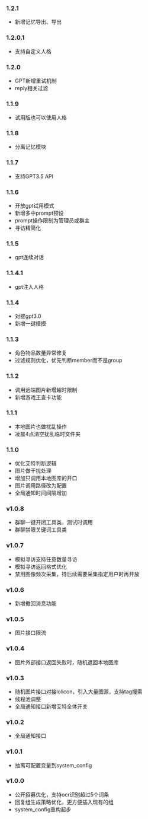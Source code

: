 ### 1.2.1
- 新增记忆导出、导出

### 1.2.0.1
- 支持自定义人格

### 1.2.0
- GPT新增重试机制
- reply相关过滤

### 1.1.9
- 试用版也可以使用人格

### 1.1.8
- 分离记忆模块

### 1.1.7
- 支持GPT3.5 API

### 1.1.6
- 开放gpt试用模式
- 新增多中prompt预设
- prompt操作限制为管理员或群主
- 寻访精简化

### 1.1.5
- gpt连续对话

### 1.1.4.1
- gpt注入人格

### 1.1.4
- 对接gpt3.0
- 新增一键摸摸

### 1.1.3
- 角色物品数量异常修复
- 过滤规则优化，优先判断member而不是group

### 1.1.2
- 调用远端图片新增超时限制
- 新增游戏王查卡功能

### 1.1.1
- 本地图片也做扰乱操作
- 凌晨4点清空扰乱临时文件夹

### 1.1.0
- 优化艾特判断逻辑
- 图片做干扰处理
- 增加只调用本地图库的开口
- 图片调用路径改为配置
- 全局通知时间间隔增加

### v1.0.8
- 群聊一键开闭工具类，测试时调用
- 群聊禁限关键词工具类

### v1.0.7
- 模拟寻访支持任意数量寻访
- 模拟寻访返回格式优化
- 禁用图像频次采集，待后续需要采集指定用户时再开放

### v1.0.6
- 新增撤回消息功能

### v1.0.5
- 图片接口限流

### v1.0.4
- 图片外部接口返回失败时，随机返回本地图库

### v1.0.3
- 随机图片接口对接lolicon，引入大量图源，支持tag搜索
- 线程池调整
- 全局通知接口新增艾特全体开关

### v1.0.2
- 全局通知接口

### v1.0.1
- 抽离可配置变量到system_config

### v1.0.0
- 公开招募优化，支持ocr识别超过5个词条
- 回复组生成策略优化，更方便插入现有的组
- system_config重构起步